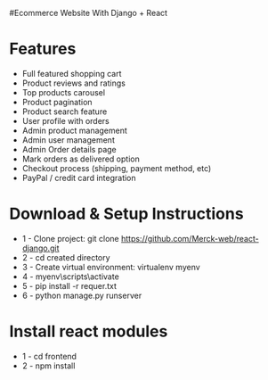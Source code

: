 #Ecommerce Website With Django + React

<!-- ![DEMO](../master/static/images/proshop_django_demo.png) -->

# Features
* Full featured shopping cart
* Product reviews and ratings
* Top products carousel
* Product pagination
* Product search feature
* User profile with orders
* Admin product management
* Admin user management
* Admin Order details page
* Mark orders as delivered option
* Checkout process (shipping, payment method, etc)
* PayPal / credit card integration


# Download & Setup Instructions

* 1 - Clone project: git clone https://github.com/Merck-web/react-django.git
* 2 - cd created directory
* 3 - Create virtual environment: virtualenv myenv
* 4 - myenv\scripts\activate
* 5 - pip install -r requer.txt
* 6 - python manage.py runserver

# Install react modules
* 1 - cd frontend
* 2 - npm install
